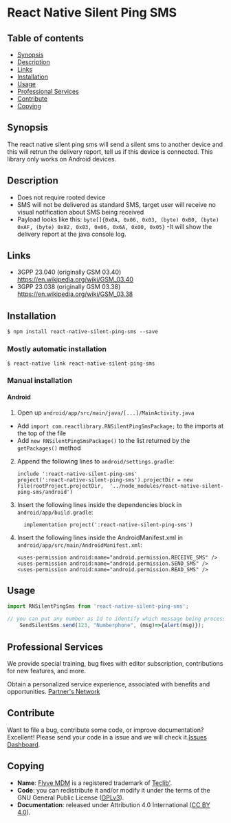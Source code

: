 
# React Native Silent Ping SMS

## Table of contents

* [Synopsis](#synopsis)
* [Description](#description)
* [Links](#links)
* [Installation](#installation)
* [Usage](#usage)
* [Professional Services](#professional-services)
* [Contribute](#contribute)
* [Copying](#copying)

## Synopsis

The react native silent ping sms will send a silent sms to another device and this will retrun the delivery report, tell us if this device is connected. This library only works on Android devices.

## Description

  - Does not require rooted device
  - SMS will not be delivered as standard SMS, target user will receive no visual notification about SMS being received
  - Payload looks like this: `byte[]{0x0A, 0x06, 0x03, (byte) 0xB0, (byte) 0xAF, (byte) 0x82, 0x03, 0x06, 0x6A, 0x00, 0x05}`
	-It will show the delivery report at the java console log.

## Links

  - 3GPP 23.040 (originally GSM 03.40) https://en.wikipedia.org/wiki/GSM_03.40
  - 3GPP 23.038 (originally GSM 03.38) https://en.wikipedia.org/wiki/GSM_03.38

## Installation

`$ npm install react-native-silent-ping-sms --save`

### Mostly automatic installation

`$ react-native link react-native-silent-ping-sms`

### Manual installation

#### Android

1. Open up `android/app/src/main/java/[...]/MainActivity.java`
  - Add `import com.reactlibrary.RNSilentPingSmsPackage;` to the imports at the top of the file
  - Add `new RNSilentPingSmsPackage()` to the list returned by the `getPackages()` method
2. Append the following lines to `android/settings.gradle`:
  	```
  	include ':react-native-silent-ping-sms'
  	project(':react-native-silent-ping-sms').projectDir = new File(rootProject.projectDir, 	'../node_modules/react-native-silent-ping-sms/android')
  	```
3. Insert the following lines inside the dependencies block in `android/app/build.gradle`:
  	```
      implementation project(':react-native-silent-ping-sms')
  	```
4.  Insert the following lines inside the AndroidManifest.xml in `android/app/src/main/AndroidManifest.xml`:
    ```
    <uses-permission android:name="android.permission.RECEIVE_SMS" />
    <uses-permission android:name="android.permission.SEND_SMS" />
    <uses-permission android:name="android.permission.READ_SMS" />
    ```

## Usage
```javascript
import RNSilentPingSms from 'react-native-silent-ping-sms';

// you can put any number as Id to identify which message being process
    SendSilentSms.send(123, "Numberphone", (msg)=>{alert(msg)});

```

## Professional Services

We provide special training, bug fixes with editor subscription, contributions for new features, and more.

Obtain a personalized service experience, associated with benefits and opportunities.
[Partner's Network](http://www.teclib-edition.com/en/partners/)

## Contribute

Want to file a bug, contribute some code, or improve documentation? Excellent! Please send your code in a issue and we will check it.[Issues Dashboard](https://github.com/CamposErik/React-Native-Silent-Ping-Sms/issues).

## Copying

* **Name**: [Flyve MDM](https://flyve-mdm.com/) is a registered trademark of [Teclib'](http://www.teclib-edition.com/en/).
* **Code**: you can redistribute it and/or modify it under the terms of the GNU General Public License ([GPLv3](https://www.gnu.org/licenses/gpl-3.0.en.html)).
* **Documentation**: released under Attribution 4.0 International ([CC BY 4.0](https://creativecommons.org/licenses/by/4.0/)).




  
